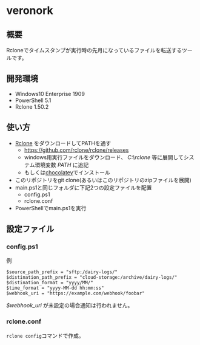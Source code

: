 # veronork

## 概要

Rcloneでタイムスタンプが実行時の先月になっているファイルを転送するツールです。

## 開発環境

- Windows10 Enterprise 1909
- PowerShell 5.1
- Rclone 1.50.2

## 使い方

- [Rclone](https://rclone.org/) をダウンロードしてPATHを通す
  - https://github.com/rclone/rclone/releases
  - windows用実行ファイルをダウンロード、 _C:\rclone_ 等に展開してシステム環境変数 _PATH_ に追記
  - もしくは[chocolatey](https://chocolatey.org/)でインストール
- このリポジトリをgit clone(あるいはこのリポジトリのzipファイルを展開)
- main.ps1と同じフォルダに下記2つの設定ファイルを配置
  - config.ps1
  - rclone.conf
- PowerShellでmain.ps1を実行

## 設定ファイル

### config.ps1

例
```
$source_path_prefix = "sftp:/dairy-logs/"
$distination_path_prefix = "cloud-storage:/archive/dairy-logs/"
$distination_format = "yyyy/MM/"
$time_format = "yyyy-MM-dd hh:mm:ss"
$webhook_uri = "https://example.com/webhook/foobar"
```

_$webhook_uri_ が未設定の場合通知は行われません。

### rclone.conf

`rclone config`コマンドで作成。
